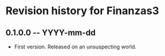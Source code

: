 # Revision history for Finanzas3

## 0.1.0.0 -- YYYY-mm-dd

* First version. Released on an unsuspecting world.
